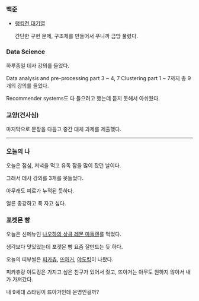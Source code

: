 ### 백준

- [랭킹전 대기열](https://www.acmicpc.net/problem/20006)
  
  간단한 구현 문제, 구조체를 만들어서 푸니까 금방 풀렸다.

### Data Science

하루종일 데사 강의를 들었다.

Data analysis and pre-processing part 3 ~ 4, 7 Clustering part 1 ~ 7까지 총 9개의 강의를 들었다.

Recommender systems도 다 들으려고 했는데 듣지 못해서 아쉬웠다.

### 교양(건사심)

마지막으로 문장을 다듬고 중간 대체 과제를  제출했다.

---

### 오늘의 나

오늘은 점심, 저녁을 먹고 유독 잠을 많이 잤던 날이다.

그래서 데사 강의를 3개를 못들었다.

아무래도 피로가 누적된 듯하다.

얼른 종강하고 푹 자고 싶다.

### 포켓몬 빵

오늘은 신메뉴인 [나오하의 상큼 레몬 마들렌](http://itempage3.auction.co.kr/DetailView.aspx?itemno=D390967525)를 먹었다.

생각보다 맛있었는데 포켓몬 빵 요즘 잘만드는 듯 하다. 

오늘의 띠부씰은 [피카츄](https://pokemon.fandom.com/ko/wiki/%ED%94%BC%EC%B9%B4%EC%B8%84_(%ED%8F%AC%EC%BC%93%EB%AA%AC)), [뜨아거](https://pokemon.fandom.com/ko/wiki/%EB%9C%A8%EC%95%84%EA%B1%B0_(%ED%8F%AC%EC%BC%93%EB%AA%AC)), [야도킹](https://pokemon.fandom.com/ko/wiki/%EC%95%BC%EB%8F%84%ED%82%B9_(%ED%8F%AC%EC%BC%93%EB%AA%AC))이 나왔다.

피카츄랑 야도킹은 가지고 싶은 친구가 있어서 줬고, 뜨아거는 아무도 원하지 않아서 내가 가져갔다.

내 9세대 스타팅이 뜨아거인데 운명인걸까?
